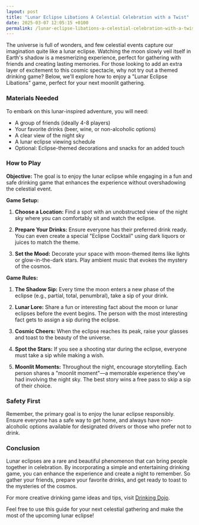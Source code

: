 ```yaml
---
layout: post
title: "Lunar Eclipse Libations A Celestial Celebration with a Twist"
date: 2025-03-07 12:05:15 +0100
permalink: /lunar-eclipse-libations-a-celestial-celebration-with-a-twist/
---
```



The universe is full of wonders, and few celestial events capture our imagination quite like a lunar eclipse. Watching the moon slowly veil itself in Earth's shadow is a mesmerizing experience, perfect for gathering with friends and creating lasting memories. For those looking to add an extra layer of excitement to this cosmic spectacle, why not try out a themed drinking game? Below, we'll explore how to enjoy a "Lunar Eclipse Libations" game, perfect for your next moonlit gathering.

### Materials Needed

To embark on this lunar-inspired adventure, you will need:

- A group of friends (ideally 4-8 players)
- Your favorite drinks (beer, wine, or non-alcoholic options)
- A clear view of the night sky
- A lunar eclipse viewing schedule
- Optional: Eclipse-themed decorations and snacks for an added touch

### How to Play

**Objective:** The goal is to enjoy the lunar eclipse while engaging in a fun and safe drinking game that enhances the experience without overshadowing the celestial event.

**Game Setup:**

1. **Choose a Location:** Find a spot with an unobstructed view of the night sky where you can comfortably sit and watch the eclipse. 

2. **Prepare Your Drinks:** Ensure everyone has their preferred drink ready. You can even create a special "Eclipse Cocktail" using dark liquors or juices to match the theme.

3. **Set the Mood:** Decorate your space with moon-themed items like lights or glow-in-the-dark stars. Play ambient music that evokes the mystery of the cosmos.

**Game Rules:**

1. **The Shadow Sip:** Every time the moon enters a new phase of the eclipse (e.g., partial, total, penumbral), take a sip of your drink.

2. **Lunar Lore:** Share a fun or interesting fact about the moon or lunar eclipses before the event begins. The person with the most interesting fact gets to assign a sip during the eclipse.

3. **Cosmic Cheers:** When the eclipse reaches its peak, raise your glasses and toast to the beauty of the universe.

4. **Spot the Stars:** If you see a shooting star during the eclipse, everyone must take a sip while making a wish.

5. **Moonlit Moments:** Throughout the night, encourage storytelling. Each person shares a "moonlit moment"—a memorable experience they've had involving the night sky. The best story wins a free pass to skip a sip of their choice.

### Safety First

Remember, the primary goal is to enjoy the lunar eclipse responsibly. Ensure everyone has a safe way to get home, and always have non-alcoholic options available for designated drivers or those who prefer not to drink.

### Conclusion

Lunar eclipses are a rare and beautiful phenomenon that can bring people together in celebration. By incorporating a simple and entertaining drinking game, you can enhance the experience and create a night to remember. So gather your friends, prepare your favorite drinks, and get ready to toast to the mysteries of the cosmos.

For more creative drinking game ideas and tips, visit [Drinking Dojo](https://drinkingdojo.com).

Feel free to use this guide for your next celestial gathering and make the most of the upcoming lunar eclipse!